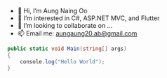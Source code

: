 - 👋 Hi, I’m Aung Naing Oo
- 👀 I’m interested in C#, ASP.NET MVC, and Flutter
- 💞️ I’m looking to collaborate on ...
- 📫 Email me: aungaung20.ab@gmail.com

<!---
aungaung99/aungaung99 is a ✨ special ✨ repository because its `README.md` (this file) appears on your GitHub profile.
You can click the Preview link to take a look at your changes.
--->

```c#
public static void Main(string[] args)
{
    console.log("Hello World");
}
```
